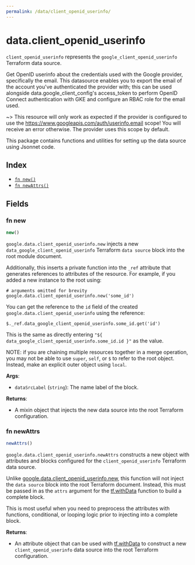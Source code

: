 ```yaml
---
permalink: /data/client_openid_userinfo/
---
```


# data.client_openid_userinfo

`client_openid_userinfo` represents the `google_client_openid_userinfo` Terraform data source.

Get OpenID userinfo about the credentials used with the Google provider, specifically the email.
This datasource enables you to export the email of the account you&#39;ve authenticated the provider with; this can be used alongside data.google_client_config&#39;s access_token to perform OpenID Connect authentication with GKE and configure an RBAC role for the email used.

~&gt; This resource will only work as expected if the provider is configured to use the https://www.googleapis.com/auth/userinfo.email scope! You will receive an error otherwise. The provider uses this scope by default.

This package contains functions and utilities for setting up the data source using Jsonnet code.


## Index

* [`fn new()`](#fn-new)
* [`fn newAttrs()`](#fn-newattrs)

## Fields

### fn new

```ts
new()
```


`google.data.client_openid_userinfo.new` injects a new `data_google_client_openid_userinfo` Terraform `data source`
block into the root module document.

Additionally, this inserts a private function into the `_ref` attribute that generates references to attributes of the
resource. For example, if you added a new instance to the root using:

    # arguments omitted for brevity
    google.data.client_openid_userinfo.new('some_id')

You can get the reference to the `id` field of the created `google.data.client_openid_userinfo` using the reference:

    $._ref.data_google_client_openid_userinfo.some_id.get('id')

This is the same as directly entering `"${ data_google_client_openid_userinfo.some_id.id }"` as the value.

NOTE: if you are chaining multiple resources together in a merge operation, you may not be able to use `super`, `self`,
or `$` to refer to the root object. Instead, make an explicit outer object using `local`.

**Args**:
  - `dataSrcLabel` (`string`): The name label of the block.

**Returns**:
- A mixin object that injects the new data source into the root Terraform configuration.


### fn newAttrs

```ts
newAttrs()
```


`google.data.client_openid_userinfo.newAttrs` constructs a new object with attributes and blocks configured for the `client_openid_userinfo`
Terraform data source.

Unlike [google.data.client_openid_userinfo.new](#fn-new), this function will not inject the `data source`
block into the root Terraform document. Instead, this must be passed in as the `attrs` argument for the
[tf.withData](https://github.com/tf-libsonnet/core/tree/main/docs#fn-withdata) function to build a complete block.

This is most useful when you need to preprocess the attributes with functions, conditional, or looping logic prior to
injecting into a complete block.

**Returns**:
  - An attribute object that can be used with [tf.withData](https://github.com/tf-libsonnet/core/tree/main/docs#fn-withdata) to construct a new `client_openid_userinfo` data source into the root Terraform configuration.
